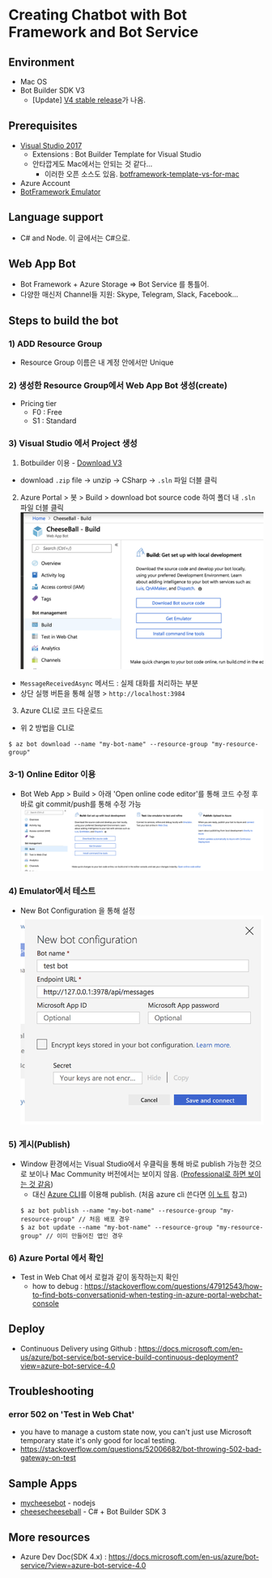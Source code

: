 # Creating Chatbot with Bot Framework and Bot Service 

## Environment 
- Mac OS 
- Bot Builder SDK V3  
  - [Update] [V4 stable release](https://github.com/Microsoft/BotBuilder)가 나옴.

## Prerequisites 
- [Visual Studio 2017](https://visualstudio.microsoft.com/ko/downloads/)
  - Extensions : Bot Builder Template for Visual Studio 
  - 안타깝게도 Mac에서는 안되는 것 같다... 
    - 이러한 오픈 소스도 있음. [botframework-template-vs-for-mac](https://github.com/User1m/botframework-template-vs-for-mac)
- Azure Account
- [BotFramework Emulator](https://github.com/Microsoft/BotFramework-Emulator/releases)  

## Language support
- C# and Node. 이 글에서는 C#으로. 

## Web App Bot
- Bot Framework + Azure Storage => Bot Service 를 통틀어.
- 다양한 매신저 Channel들 지원: Skype, Telegram, Slack, Facebook... 

## Steps to build the bot
### 1) ADD Resource Group
- Resource Group 이름은 내 계정 안에서만 Unique 
### 2) 생성한 Resource Group에서 Web App Bot 생성(create)
- Pricing tier
  - F0 : Free
  - S1 : Standard
### 3) Visual Studio 에서 Project 생성
1. Botbuilder 이용 - [Download V3](https://github.com/Microsoft/BotBuilder-V3/releases/tag/3.19.0.44051_BotBuilder-V3-DotNet?fbclid=IwAR0rW8Jxkj-esP3bLRFJavHiiF-wm2GlsyigDjIHrcL0zMVTHwXAHkrq_Nw) 
  - download `.zip` file -> unzip -> CSharp -> `.sln` 파일 더블 클릭
2. Azure Portal > 봇 > Build > download bot source code 하여 폴더 내 `.sln` 파일 더블 클릭
![download_bot_source_code](./download_bot_source_code.png)
  - `MessageReceivedAsync` 메서드 : 실제 대화를 처리하는 부분
  - 상단 실행 버튼을 통해 실행 > `http://localhost:3984`
  
3. Azure CLI로 코드 다운로드 
  - 위 2 방법을 CLI로 
  ```
  $ az bot download --name "my-bot-name" --resource-group "my-resource-group"
  ```
### 3-1) Online Editor 이용
- Bot Web App > Build > 아래 'Open online code editor'를 통해 코드 수정 후 바로 git commit/push를 통해 수정 가능 
![online editor](./online_editor.png)
### 4) Emulator에서 테스트 
- New Bot Configuration 을 통해 설정 
![bot configuration](./new_bot_config_emulator.png) 
### 5) 게시(Publish)
- Window 환경에서는 Visual Studio에서 우클릭을 통해 바로 publish 가능한 것으로 보이나 Mac Community 버전에서는 보이지 않음. ([Professional로 하면 보이는 것 같음](https://stackoverflow.com/questions/44750522/publish-to-azure-in-visual-studio-community-for-mac))
  - 대신 [Azure CLI](https://docs.microsoft.com/en-us/azure/bot-service/bot-builder-tools-az-cli?view=azure-bot-service-3.0#7-publish-to-azure-from-the-cli)를 이용해 publish. (처음 azure cli 쓴다면 [이 노트](./azure_cli.md) 참고)
  ```
  $ az bot publish --name "my-bot-name" --resource-group "my-resource-group" // 처음 배포 경우 
  $ az bot update --name "my-bot-name" --resource-group "my-resource-group" // 이미 만들어진 앱인 경우 
  ```
### 6) Azure Portal 에서 확인
- Test in Web Chat 에서 로컬과 같이 동작하는지 확인 
  - how to debug : https://stackoverflow.com/questions/47912543/how-to-find-bots-conversationid-when-testing-in-azure-portal-webchat-console 

## Deploy 
- Continuous Delivery using Github : https://docs.microsoft.com/en-us/azure/bot-service/bot-service-build-continuous-deployment?view=azure-bot-service-4.0 

## Troubleshooting 
### error 502 on 'Test in Web Chat'
- you have to manage a custom state now, you can't just use Microsoft temporary state it's only good for local testing.
- https://stackoverflow.com/questions/52006682/bot-throwing-502-bad-gateway-on-test 

## Sample Apps
- [mycheesebot](https://github.com/jiyeonseo/mycheesebot) - nodejs 
- [cheesecheeseball](https://github.com/jiyeonseo/cheesecheeseball) - C# + Bot Builder SDK 3 

## More resources 
- Azure Dev Doc(SDK 4.x) : https://docs.microsoft.com/en-us/azure/bot-service/?view=azure-bot-service-4.0 
